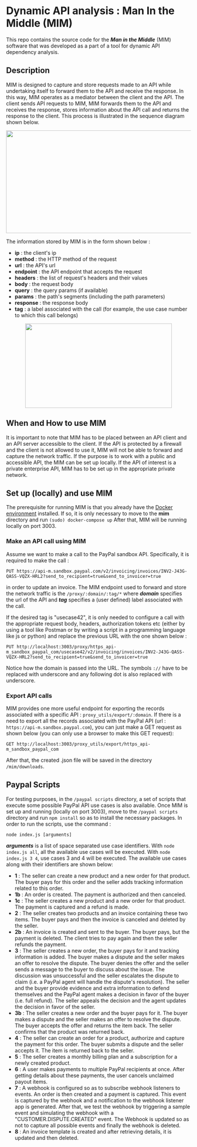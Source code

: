 # Dynamic API analysis : Man In the Middle (MIM)
This repo contains the source code for the **_Man in the Middle_** (MIM) software that was developed as a part of a tool for dynamic API dependency analysis. 

## Description
MIM is designed to capture and store requests made to an API while undertaking itself to forward them to the API and receive the response. In this way, MIM operates as a mediator between the client and the API. 
The client sends API requests to MIM, MIM forwards them to the API and receives the response, stores information about the API call and returns the response to the client. This process is illustrated in the sequence diagram shown below.

<p align="center"><img src="https://github.com/user-attachments/assets/9c786206-ad8d-4154-8361-6ed280994382" width="600" height="280" /></p>

The information stored by MIM is in the form shown below :
- **ip** : the client's ip
- **method** : the HTTP method of the request
- **url** : the API's url
- **endpoint** : the API endpoint that accepts the request
- **headers** : the list of request's headers and their values
- **body** : the request body
- **query** : the query params (if available)
- **params** : the path's segments (including the path parameters)
- **response** : the response body
- **tag** : a label associated with the call (for example, the use case number to which this call belongs)
  

<p align="center"><img src="https://github.com/user-attachments/assets/be0ee5ed-e2fd-4776-b18a-cc927242a227" width="400" height="230" /></p>

## When and How to use MIM
It is important to note that MIM has to be placed between an API client and an API server accessible to the client. If the API is protected by a firewall and the client is not allowed to use it, MIM will not be able to forward and capture the network traffic. If the purpose is to work with a public and accessible API, the MIM can be set up locally. If the API of interest is a private enterprise API, MIM has to be set up in the appropriate private network.

## Set up (locally) and use MIM
The prerequisite for running MIM is that you already have the [Docker environment](https://docs.docker.com/engine/install/) installed. If so, it is only necessary to move to the **mim** directory and run
`(sudo) docker-compose up`
After that, MIM will be running locally on port 3003.

### Make an API call using MIM
Assume we want to make a call to the PayPal sandbox API. Specifically, it is required to make the call :
```
PUT https://api-m.sandbox.paypal.com/v2/invoicing/invoices/INV2-J43G-QASS-VQZX-HRL2?send_to_recipient=true&send_to_invoicer=true
```

in order to update an invoice. The MIM endpoint used to forward and store the network traffic is the
`/proxy/:domain/:tag/*` where **_domain_** specifies the url of the API and **_tag_** specifies a (user defined) label associated with the call. 

If the desired tag is "usecase42", it is only needed to configure a call with the appropriate request body, headers, authorization tokens etc (either by using a tool like Postman or by writing a script in a programming language like js or python) and replace the previous URL with the one shown below : 
```
PUT http://localhost:3003/proxy/https_api-m_sandbox_paypal_com/usecase42/v2/invoicing/invoices/INV2-J43G-QASS-VQZX-HRL2?send_to_recipient=true&send_to_invoicer=true
```
Notice how the domain is passed into the URL. The symbols `://` have to be replaced with underscore and any following dot is also replaced with underscore.
### Export API calls
MIM provides one more useful endpoint for exporting the records associated with a specific API : `proxy_utils/export/:domain`. If there is a need to export all the records associated with the PayPal API (url : `https://api-m.sandbox.paypal.com`), you can just make a GET request as shown below (you can only use a browser to make this GET request):
```
GET http://localhost:3003/proxy_utils/export/https_api-m_sandbox_paypal_com
```
After that, the created .json file will be saved in the directory `/mim/downloads`. 

## Paypal Scripts
For testing purposes, in the `/paypal scripts` directory, a set of scripts that execute some possible PayPal API use cases is also available. Once MIM is set up and running (locally on port 3003), move to the `/paypal scripts` directory and run `npm install` so as to install the necessary packages. In order to run the scripts, use the command :
```
node index.js [arguments]
```
**_arguments_** is a list of space separated use case identifiers. With `node index.js all`, all the available use cases will be executed. With `node index.js 3 4`, use cases 3 and 4 will be executed. The available use cases along with their identifiers are shown below:
- **1** : The seller can create a new product and a new order for that product. The buyer pays for this order and the seller adds tracking information related to this order.
- **1b** : An order is created. The payment is authorized and then canceled.
- **1c** : The seller creates a new product and a new order for that product. The payment is captured and a refund is made.
- **2** : The seller creates two products and an invoice containing these two items. The buyer pays and then the invoice is canceled and deleted by the seller.
- **2b** : An invoice is created and sent to the buyer. The buyer pays, but the payment is deleted. The client tries to pay again and then the seller refunds the payment.
- **3** : The seller creates a new order, the buyer pays for it and tracking information is added. The buyer makes a dispute and the seller makes an offer to resolve the dispute. The buyer denies the offer and the seller sends a message to the buyer to discuss about the issue. The discussion was unsuccessful and the seller escalates the dispute to claim (i.e. a PayPal agent will handle the dispute's resolution). The seller and the buyer provide evidence and extra information to defend themselves and the PayPal agent makes a decision in favor of the buyer (i.e. full refund). The seller appeals the decision and the agent updates the decision in favor of the seller.
- **3b** : The seller creates a new order and the buyer pays for it. The buyer makes a dispute and the seller makes an offer to resolve the dispute. The buyer accepts the offer and returns the item back. The seller confirms that the product was returned back.
- **4** : The seller can create an order for a product, authorize and capture the payment for this order. The buyer submits a dispute and the seller accepts it. The item is returned back to the seller.
- **5** : The seller creates a monthly billing plan and a subscription for a newly created product.
- **6** : A user makes payments to multiple PayPal recipients at once. After getting details about these payments, the user cancels unclaimed payout items.
- **7** : A webhook is configured so as to subscribe webhook listeners to events. Αn order is then created and a payment is captured. This event is captured by the webhook and a notification to the webhook listener app is generated.
After that, we test the webhook by triggering a sample event and simulating the webhook with a "CUSTOMER.DISPUTE.CREATED" event.
The Webhook is updated so as not to capture all possible events and finally the webhook is deleted.
- **8** : An invoice template is created and after retrieving details, it is updated and then deleted.

